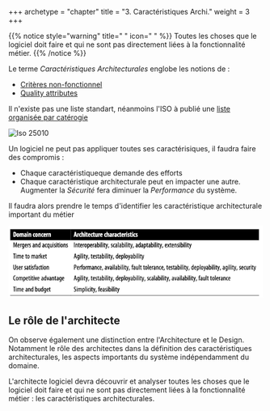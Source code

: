 +++
archetype = "chapter"
title = "3. Caractéristiques Archi."
weight = 3
+++

{{% notice style="warning" title=" " icon=" " %}}
Toutes les choses que le logiciel doit faire et qui ne sont pas directement liées à la fonctionnalité métier.
{{% /notice %}}


Le terme *Caractéristiques Architecturales* englobe les notions de :
- [Critères non-fonctionnel](https://en.wikipedia.org/wiki/Non-functional_requirement)
- [Quality attributes](https://en.wikipedia.org/wiki/List_of_system_quality_attributes)

Il n'existe pas une liste standart, néanmoins l'ISO à publié une [liste organisée par catérogie](https://iso25000.com/index.php/en/iso-25000-standards/iso-25010) 

![Iso 25010](https://iso25000.com/images/figures/en/iso25010.png)

Un logiciel ne peut pas appliquer toutes ses caractérisiques, il faudra faire des compromis :
- Chaque caractéristiqueque demande des efforts
- Chaque caractéristique architecturale peut en impacter une autre. Augmenter la *Sécurité* fera diminuer la *Performance* du système.

Il faudra alors prendre le temps d'identifier les caractéristique architecturale important du métier

![Translation of domain concerns to architecture characteristics](images/domain_concern.png)

## Le rôle de l'architecte
On observe également une distinction entre l'Architecture et le Design. Notamment le rôle des architectes dans la définition des caractéristiques architecturales, les aspects importants du système indépendamment du domaine. 

L'architecte logiciel devra découvrir et analyser toutes les choses que le logiciel doit faire et qui ne sont pas directement liées à la fonctionnalité métier : les caractéristiques architecturales.
